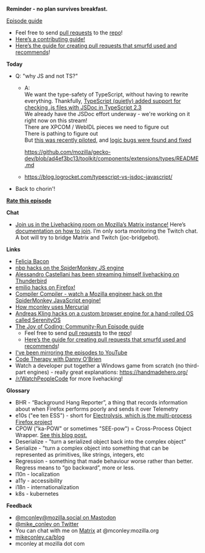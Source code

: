**Reminder - no plan survives breakfast.**

[Episode guide](https://mikeconley.github.io/joy-of-coding-episode-guide/)

- Feel free to send [pull requests](https://help.github.com/articles/about-pull-requests/) to the [repo](https://github.com/mikeconley/joy-of-coding-episode-guide)!
- [Here’s a contributing guide!](https://github.com/mikeconley/joy-of-coding-episode-guide/blob/master/CONTRIBUTING.md)
- [Here’s the guide for creating pull requests that smurfd used and recommends](https://akrabat.com/the-beginners-guide-to-contributing-to-a-github-project/%20)!

**Today**

- Q: "why JS and not TS?"
    
    - A:  
        We want the type-safety of TypeScript, without having to rewrite everything. Thankfully, [TypeScript (quietly) added support for checking .js files with JSDoc in TypeScript 2.3](https://www.typescriptlang.org/docs/handbook/release-notes/typescript-2-3.html#errors-in-js-files-with---checkjs)  
        We already have the JSDoc effort underway - we're working on it right now on this stream!  
        There are XPCOM / WebIDL pieces we need to figure out  
        There is pathing to figure out  
        But [this was recently piloted](https://phabricator.services.mozilla.com/D196387), and [logic bugs were found and fixed](https://phabricator.services.mozilla.com/D196387)
        
        https://github.com/mozilla/gecko-dev/blob/ad4ef3bc13/toolkit/components/extensions/types/README.md
        
    - https://blog.logrocket.com/typescript-vs-jsdoc-javascript/
        
- Back to chorin'!
    

**[Rate this episode](https://forms.gle/vgqpb5GozBwuWwnT9)**

**Chat**

- [Join us in the Livehacking room on Mozilla’s Matrix instance!](https://matrix.to/#/!enWuAmKDOEEPYejXRk:mozilla.org?via=mozilla.org&via=raim.ist) Here’s [documentation on how to join](https://wiki.mozilla.org/Matrix). I’m only sorta monitoring the Twitch chat. A bot will try to bridge Matrix and Twitch (joc-bridgebot).

**Links**

- [Felicia Bacon](https://www.youtube.com/channel/UCMtqVykGztIYmj7OpFf7oeQ/videos)
- [nbp hacks on the SpiderMonkey JS engine](https://www.twitch.tv/BackToTheCode)
- [Alessandro Castellani has been streaming himself livehacking on Thunderbird](https://www.youtube.com/c/AlessandroCastellani/videos)
- [emilio hacks on Firefox!](https://www.youtube.com/channel/UCYbsdvH4_52BFAijFVgYGgA)
- [Compiler Compiler - watch a Mozilla engineer hack on the SpiderMonkey JavaScript engine!](https://www.twitch.tv/codehag)
- [How mconley uses Mercurial](https://mikeconley.github.io/documents/How_mconley_uses_Mercurial_for_Mozilla_code)
- [Andreas Kling hacks on a custom browser engine for a hand-rolled OS called SerenityOS](https://www.youtube.com/playlist?list=PLMOpZvQB55be0Nfytz9q2KC_drvoKtkpS)
- [The Joy of Coding: Community-Run Episode guide](https://mikeconley.github.io/joy-of-coding-episode-guide/)
    - Feel free to send [pull requests](https://help.github.com/articles/about-pull-requests/) to the [repo](https://github.com/mikeconley/joy-of-coding-episode-guide)!
    - [Here’s the guide for creating pull requests that smurfd used and recommends](https://akrabat.com/the-beginners-guide-to-contributing-to-a-github-project/%20)!
- [I've been mirroring the episodes to YouTube](https://www.youtube.com/playlist?list=PLmaFLMwlbk8wKMvfEEzp9Hfdlid8VYpL5)
- [Code Therapy with Danny O’Brien](https://www.youtube.com/channel/UCDShi-SQdFVRnQrMla9G_kQ)
- Watch a developer put together a Windows game from scratch (no third-part engines) - really great explanations: https://handmadehero.org/
- [/r/WatchPeopleCode](https://www.reddit.com/r/WatchPeopleCode) for more livehacking!

**Glossary**

- BHR - “Background Hang Reporter”, a thing that records information about when Firefox performs poorly and sends it over Telemetry
- e10s ("ee ten ESS") - short for [Electrolysis, which is the multi-process Firefox project](https://wiki.mozilla.org/Electrolysis)
- CPOW ("ka-POW" or sometimes "SEE-pow") = Cross-Process Object Wrapper. [See this blog post.](http://mikeconley.ca/blog/2015/02/17/on-unsafe-cpow-usage-in-firefox-desktop-and-why-is-my-nightly-so-sluggish-with-e10s-enabled/)
- Deserialize - "turn a serialized object back into the complex object”
- Serialize - "turn a complex object into something that can be represented as primitives, like strings, integers, etc
- Regression - something that made behaviour worse rather than better. Regress means to “go backward”, more or less.
- l10n - localization
- a11y - accessibility
- i18n - internationalization
- k8s - kubernetes

**Feedback**

- [@mconley@mozilla.social on Mastodon](https://mozilla.social/@mconley)
- [@mike_conley on Twitter](https://twitter.com/mike_conley)
- You can chat with me on [Matrix](https://wiki.mozilla.org/Matrix) at @mconley:mozilla.org
- [mikeconley.ca/blog](http://mikeconley.ca/blog/)
- mconley at mozilla dot com